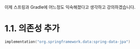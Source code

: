 이제 스프링과 Gradle에 어느정도 익숙해졌다고 생각하고 강의하겠습니다.

# 1.1. 의존성 추가
```kotlin
implementation("org.springframework.data:spring-data-jpa")
```


